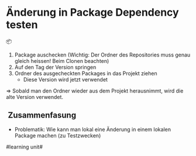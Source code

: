 # Änderung in Package Dependency testen
📦
1. Package auschecken  (Wichtig: Der Ordner des Repositories muss genau gleich heissen! Beim Clonen beachten)
2. Auf den Tag der Version springen
3. Ordner des ausgecheckten Packages in das Projekt ziehen
	- Diese Version wird jetzt verwendet

=\> Sobald man den Ordner wieder aus dem Projekt herausnimmt, wird die alte Version verwendet.


##  Zusammenfasung
- Problematik: Wie kann man lokal eine Änderung in einem lokalen Package machen (zu Testzwecken)

#learning unit#